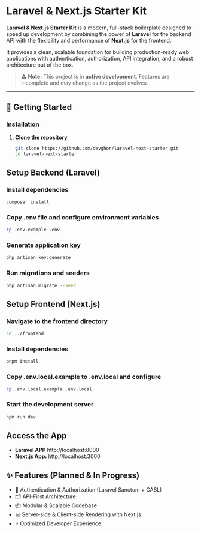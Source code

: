 # Laravel & Next.js Starter Kit

**Laravel & Next.js Starter Kit** is a modern, full-stack boilerplate designed to speed up development by combining the power of **Laravel** for the backend API with the flexibility and performance of **Next.js** for the frontend.

It provides a clean, scalable foundation for building production-ready web applications with authentication, authorization, API integration, and a robust architecture out of the box.

> ⚠️ **Note:** This project is in **active development**. Features are incomplete and may change as the project evolves.

---

## 🚀 Getting Started

### Installation

1. **Clone the repository**
    ```bash
    git clone https://github.com/devghor/laravel-next-starter.git
    cd laravel-next-starter
    ```

## Setup Backend (Laravel)

### Install dependencies

```bash
composer install
```

### Copy .env file and configure environment variables

```bash
cp .env.example .env
```

### Generate application key

```bash
php artisan key:generate
```

### Run migrations and seeders

```bash
php artisan migrate --seed
```

## Setup Frontend (Next.js)

### Navigate to the frontend directory

```bash
cd ../frontend
```

### Install dependencies

```bash
pnpm install
```

### Copy .env.local.example to .env.local and configure

```bash
cp .env.local.example .env.local
```

### Start the development server

```bash
npm run dev
```

## Access the App

-   **Laravel API:** http://localhost:8000
-   **Next.js App:** http://localhost:3000

## ✨ Features (Planned & In Progress)

-   🔐 Authentication & Authorization (Laravel Sanctum + CASL)
-   🗂️ API-First Architecture
-   📦 Modular & Scalable Codebase
-   📊 Server-side & Client-side Rendering with Next.js
-   ⚡ Optimized Developer Experience
